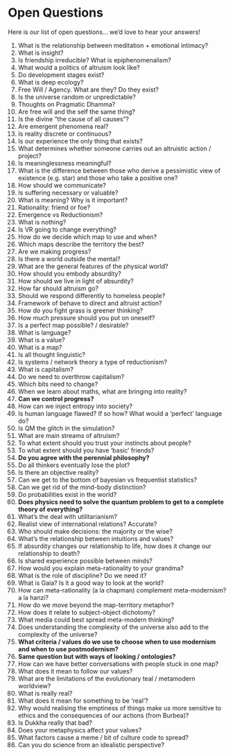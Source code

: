 # Open Questions
Here is our list of open questions… we’d love to hear your answers!

1. What is the relationship between meditation + emotional intimacy?
2. What is insight?
3. Is friendship irreducible? What is epiphenomenalism?
4. What would a politics of altruism look like?
5. Do development stages exist?
6. What is deep ecology?
7. Free Will / Agency. What are they? Do they exist?
8. Is the universe random or unpredictable?
9. Thoughts on Pragmatic Dhamma?
10. Are free will and the self the same thing?
11. Is the divine “the cause of all causes”?
12. Are emergent phenomena real?
13. Is reality discrete or continuous?
14. Is our experience the only thing that exists?
15. What determines whether someone carries out an altruistic action / project?
16. Is meaninglessness meaningful?
17. What is the difference between those who derive a pessimistic view of existence (e.g. star) and those who take a positive one?
18. How should we communicate?
19. Is suffering necessary or valuable?
20. What is meaning? Why is it important?
21. Rationality: friend or foe?
22. Emergence vs Reductionism?
23. What is nothing?
24. Is VR going to change everything?
25. How do we decide which map to use and when?
26. Which maps describe the territory the best?
27. Are we making progress?
28. Is there a world outside the mental?
29. What are the general features of the physical world?
30. How should you embody absurdity?
31. How should we live in light of absurdity?
32. How far should altruism go?
33. Should we respond differently to homeless people?
34. Framework of behave to direct and altruist action?
35. How do you fight grass is greener thinking?
36. How much pressure should you put on oneself?
37. Is a perfect map possible? / desirable?
38. What is language?
39. What is a value?
40. What is a map?
41. Is all thought linguistic?
42. Is systems / network theory a type of reductionism?
43. What is capitalism?
44. Do we need to overthrow capitalism?
45. Which bits need to change?
46. When we learn about maths, what are bringing into reality?
47. **Can we control progress?**
48. How can we inject entropy into society?
49. Is human language flawed? If so how? What would a ‘perfect’ language do?
50. Is QM the glitch in the simulation?
51. What are main streams of altruism?
52. To what extent should you trust your instincts about people?
53. To what extent should you have ‘basic’ friends?
54. **Do you agree with the perennial philosophy?**
55. Do all thinkers eventually lose the plot?
56. Is there an objective reality?
57. Can we get to the bottom of bayesian vs frequentist statistics?
58. Can we get rid of the mind-body distinction?
59. Do probabilities exist in the world?
60. **Does physics need to solve the quantum problem to get to a complete theory of everything?**
61. What’s the deal with utilitarianism?
62. Realist view of international relations? Accurate?
63. Who should make decisions: the majority or the wise?
64. What’s the relationship between intuitions and values?
65. If absurdity changes our relationship to life, how does it change our relationship to death?
66. Is shared experience possible between minds?
67. How would you explain meta-rationality to your grandma?
68. What is the role of discipline? Do we need it?
69. What is Gaia? Is it a good way to look at the world?
70. How can meta-rationality (a la chapman) complement meta-modernism? a la hanzi?
71. How do we move beyond the map-territory metaphor?
72. How does it relate to subject-object dichotomy?
73. What media could best spread meta-modern thinking?
74. Does understanding the complexity of the universe also add to the complexity of the universe?
75. **What criteria / values do we use to choose when to use modernism and when to use postmodernism?**
76. **Same question but with ways of looking / ontologies?**
77. How can we have better conversations with people stuck in one map?
78. What does it mean to follow our values?
79. What are the limitations of the evolutionary teal / metamodern worldview?
80. What is really real?
81. What does it mean for something to be ‘real’?
82. Why would realising the emptiness of things make us more sensitive to ethics and the consequences of our actions (from Burbea)?
83. Is Dukkha really that bad?
84. Does your metaphysics affect your values?
85. What factors cause a meme / bit of culture code to spread?
86. Can you do science from an idealistic perspective?